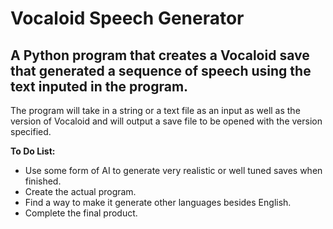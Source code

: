 # Vocaloid Speech Generator
## A Python program that creates a Vocaloid save that generated a sequence of speech using the text inputed in the program.

The program will take in a string or a text file as an input as well as the version of Vocaloid and will output a save file to be opened with the version specified. 

**To Do List:**
- Use some form of AI to generate very realistic or well tuned saves when finished.
- Create the actual program.
- Find a way to make it generate other languages besides English.
- Complete the final product.
 
